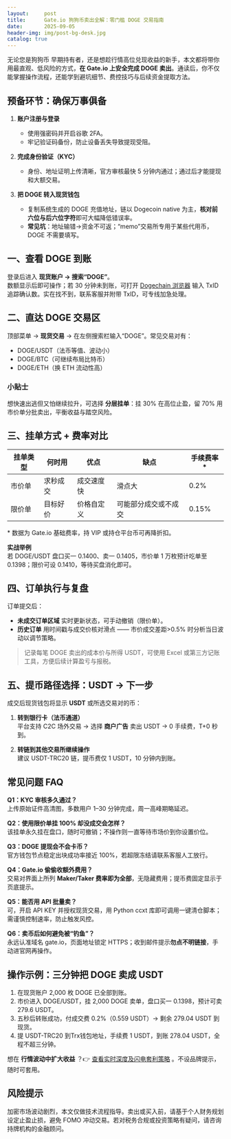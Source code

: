 ```yaml
---
layout:     post
title:      Gate.io 狗狗币卖出全解：零门槛 DOGE 交易指南
date:       2025-09-05
header-img: img/post-bg-desk.jpg
catalog: true
---
```


无论您是狗狗币 早期持有者，还是想趁行情高位兑现收益的新手，本文都将带你用最直观、低风险的方式，**在 Gate.io 上安全完成 DOGE 卖出**。通读后，你不仅能掌握操作流程，还能学到避坑细节、费控技巧与后续资金提取方法。

## 预备环节：确保万事俱备

1. **账户注册与登录**  
   - 使用强密码并开启谷歌 2FA。  
   - 牢记验证码备份，防止设备丢失导致提现受阻。

2. **完成身份验证（KYC）**  
   - 身份、地址证明上传清晰，官方审核最快 5 分钟内通过；通过后才能提现和大额交易。

3. **把 DOGE 转入现货钱包**  
   - 复制系统生成的 DOGE 充值地址，链以 Dogecoin native 为主，**核对前六位与后六位字符**即可大幅降低错误率。  
   - **常见坑**：地址输错→资金不可返；“memo”交易所专用于某些代用币，DOGE 不需要填写。

## 一、查看 DOGE 到账

登录后进入 **现货账户 → 搜索“DOGE”**。  
数额显示后即可操作；若 30 分钟未到账，可打开 [Dogechain 浏览器](https://www.dogechain.info/) 输入 TxID 追踪确认数。实在找不到，联系客服并附带 TxID，可专线加急处理。

## 二、直达 DOGE 交易区

顶部菜单 → **现货交易** → 在左侧搜索栏输入“DOGE”。常见交易对有：

- DOGE/USDT（法币等值、波动小）  
- DOGE/BTC（可继续布局比特币）  
- DOGE/ETH（换 ETH 流动性高）

### 小贴士
想快速出逃但又怕继续拉升，可选择 **分层挂单**：挂 30% 在高位止盈，留 70% 用市价单分批卖出，平衡收益与踏空风险。

## 三、挂单方式 + 费率对比

| 挂单类型 | 何时用 | 优点 | 缺点 | 手续费率\* |
|----------|--------|------|------|-----------|
| 市价单   | 求秒成交 | 成交速度快 | 滑点大 | 0.2% |
| 限价单   | 目标好价 | 价格自定义 | 可能部分成交或不成交 | 0.15% |

\* 数据为 Gate.io 基础费率，持 VIP 或持仓平台币可再降折扣。  

**实战举例**  
若 DOGE/USDT 盘口买一 0.1400、卖一 0.1405，市价单 1 万枚预计吃单至 0.1398；限价可设 0.1410，等待买盘消化即可。

## 四、订单执行与复盘

订单提交后：

- **未成交订单区域** 实时更新状态，可手动撤销（限价单）。  
- **历史订单** 用时间戳与成交价核对滑点 —— 市价成交差距>0.5% 时分析当日波动以调节策略。

> 记录每笔 DOGE 卖出的成本价与所得 USDT，可使用 Excel 或第三方记账工具，方便后续计算盈亏与报税。

## 五、提币路径选择：USDT → 下一步

成交后现货钱包将显示 **USDT** 或所选交易对的币：

1. **转到银行卡（法币通道）**  
   平台支持 C2C 场外交易 → 选择 **商户广告** 卖出 USDT → 0 手续费，T+0 秒到。

2. **转链到其他交易所继续操作**  
   建议 USDT-TRC20 链，提币费仅 1 USDT，10 分钟内到账。

## 常见问题 FAQ

**Q1：KYC 审核多久通过？**  
上传原始证件高清图，多数用户 1–30 分钟完成，周一高峰期略延迟。

**Q2：使用限价单挂 100% 却没成交会怎样？**  
该挂单永久挂在盘口，随时可撤销；不操作则一直等待市场价到你设置价位。

**Q3：DOGE 提现会不会卡币？**  
官方钱包节点稳定出块成功率接近 100%，若超限冻结请联系客服人工放行。

**Q4：Gate.io 偷偷收额外费用？**  
交易对界面上所列 **Maker/Taker 费率即为全部**，无隐藏费用；提币费固定显示于页底提示。

**Q5：能否用 API 批量卖？**  
可，开启 API KEY 并授权现货交易，用 Python ccxt 库即可调用一键清仓脚本；需谨慎控制速率，防止触发风控。

**Q6：卖币后如何避免被“钓鱼”？**  
永远认准域名 gate.io，页面地址锁定 HTTPS；收到邮件提示**勿点不明链接**，手动进官网再操作。

## 操作示例：三分钟把 DOGE 卖成 USDT

1. 在现货账户 2,000 枚 DOGE 已全部到账。  
2. 市价进入 DOGE/USDT，挂 2,000 DOGE 卖单，盘口买一 0.1398，预计可卖 279.6 USDT。  
3. 五秒后转账成功，付成交费 0.2%（0.559 USDT）→ 剩余 279.04 USDT 到现货。  
4. 提 USDT-TRC20 到Trx钱包地址，手续费 1 USDT，到账 278.04 USDT，全程不超三分钟。

想在 **行情波动中扩大收益** ？👉 [查看实时深度及闪电套利策略](https://okxdog.com/) 。不设品牌提示，随时可套用。

## 风险提示

加密市场波动剧烈，本文仅做技术流程指导。卖出或买入前，请基于个人财务规划设定止盈止损，避免 FOMO 冲动交易。若对税务合规或投资策略有疑问，请咨询持牌机构的金融顾问。